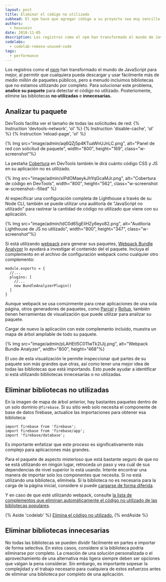 ```yaml
---
layout: post
title: Eliminar el código no utilizado
subhead: El npm hace que agregar código a su proyecto sea muy sencillo. ¿Pero realmente estás usando todo esos bytes extra?
authors:
  - houssein
date: 2018-11-05
description: Los registros como el npm han transformado el mundo de JavaScript para mejor al permitir que cualquier persona descargue y use fácilmente más de medio millón de paquetes públicos, pero a menudo incluimos bibliotecas que no estamos utilizando por completo. Para solucionar este problema, analice su paquete para detectar el código no utilizado.
codelabs:
  - codelab-remove-unused-code
tags:
  - performance
---
```


Los registros como el [npm](https://docs.npmjs.com/getting-started/what-is-npm) han transformado el mundo de JavaScript para mejor, al permitir que cualquiera pueda descargar y usar fácilmente más de *medio millón de* paquetes públicos, pero a menudo incluimos bibliotecas que no estamos utilizando por completo. Para solucionar este problema, **analice su paquete** para detectar el código no utilizado. Posteriomente, elimine las bibliotecas **no utilizadas** e **innecesarias.**

## Analizar tu paquete

DevTools facilita ver el tamaño de todas las solicitudes de red:
{% Instruction 'devtools-network', 'ol' %}
{% Instruction 'disable-cache', 'ol' %}
{% Instruction 'reload-page', 'ol' %}

{% Img src="image/admin/aq6QZj5p4KTuaWnUJnLC.png", alt="Panel de red con solicitud de paquete", width="800", height="169", class="w-screenshot"%}

La pestaña [Cobertura](https://developer.chrome.com/docs/devtools/coverage/) en DevTools también le dirá cuánto código CSS y JS en su aplicación no es utilizado.

{% Img src="image/admin/xlPdOMaeykJhYqGcaMJr.png", alt="Cobertura de código en DevTools", width="800", height="562", class="w-screenshot w-screenshot--filled" %}

Al especificar una configuración completa de Lighthouse a través de su Node CLI, también se puede utilizar una auditoría de "JavaScript no utilizado" para rastrear la cantidad de código no utilizado que viene con su aplicación.

{% Img src="image/admin/tdC0d65gEIiHZy6eyo82.png", alt="Auditoría Lighthouse de JS no utilizado", width="800", height="347", class="w-screenshot"%}

Si está utilizando [webpack](https://webpack.js.org/) para generar sus paquetes, [Webpack Bundle Analyzer](https://github.com/webpack-contrib/webpack-bundle-analyzer) lo ayudará a investigar el contenido del el paquete. Incluya el complemento en el archivo de configuración webpack como cualquier otro complemento:

```js/4
module.exports = {
  //...
  plugins: [
    //...
    new BundleAnalyzerPlugin()
  ]
}
```

Aunque webpack se usa comúnmente para crear aplicaciones de una sola página, otros generadores de paquetes, como [Parcel](https://parceljs.org/) y [Rollup](https://rollupjs.org/guide/en), también tienen herramientas de visualización que puede utilizar para analizar su paquete.

Cargar de nuevo la aplicación con este complemento incluido, muestra un mapa de árbol ampliable de todo su paquete.

{% Img src="image/admin/pLAHEtl5C011wTk2IJij.png", alt="Webpack Bundle Analyzer", width="800", height="468"%}

El uso de esta visualización le permite inspeccionar qué partes de su paquete son más grandes que otras, así como tener una mejor idea de todas las bibliotecas que está importando. Esto puede ayudar a identificar si está utilizando bibliotecas innecesarias o no utilizadas.

## Eliminar bibliotecas no utilizadas

En la imagen de mapa de árbol anterior, hay bastantes paquetes dentro de un solo dominio `@firebase`. Si su sitio web solo necesita el componente de base de datos firebase, actualice las importaciones para obtener esa biblioteca:

```js/1-2/0
import firebase from 'firebase';
import firebase from 'firebase/app';
import 'firebase/database';
```

Es importante enfatizar que este proceso es significativamente más complejo para aplicaciones más grandes.

Para el paquete de aspecto misterioso que está bastante seguro de que no se está utilizando en ningún lugar, retroceda un paso y vea cuál de sus dependencias de nivel superior lo está usando. Intente encontrar una manera de importar solo los componentes que necesita. Si no está utilizando una biblioteca, elimínela. Si la biblioteca no es necesaria para la carga de la página inicial, considere si puede [cargarse de forma diferida](/reduce-javascript-payloads-with-code-splitting).

Y en caso de que esté utilizando webpack, consulte [la lista de complementos que eliminan automáticamente el código no utilizado de las bibliotecas populares](https://github.com/GoogleChromeLabs/webpack-libs-optimizations).

{% Aside 'codelab' %} [Elimina el código no utilizado.](/codelab-remove-unused-code) {% endAside %}

## Eliminar bibliotecas innecesarias

No todas las bibliotecas se pueden dividir fácilmente en partes e importar de forma selectiva. En estos casos, considere si la biblioteca podría eliminarse por completo. La creación de una solución personalizada o el aprovechamiento de una alternativa más ligera siempre deben ser opciones que valgan la pena considerar. Sin embargo, es importante sopesar la complejidad y el trabajo necesario para cualquiera de estos esfuerzos antes de eliminar una biblioteca por completo de una aplicación.
